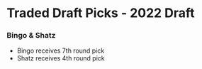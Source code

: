 # Traded Draft Picks - 2022 Draft
### Bingo & Shatz
* Bingo receives 7th round pick
* Shatz receives 4th round pick
